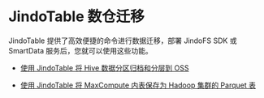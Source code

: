 # JindoTable 数仓迁移

JindoTable 提供了高效便捷的命令进行数据迁移，部署 JindoFS SDK 或 SmartData 服务后，您就可以使用这些功能。

* [使用 JindoTable 将 Hive 数据分区归档和分层到 OSS](../tools/table_moveto.md)

* [使用 JindoTable 将 MaxCompute 内表保存为 Hadoop 集群的 Parquet 表](../tools/table_dumpmc.md)
